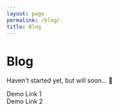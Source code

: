 ```yaml
---
layout: page
permalink: /blog/
title: Blog
---
```


# Blog

Haven't started yet, but will soon... 🤗

<div class="color-button">Demo Link 1</div>
<div class="color-button">Demo Link 2</div>
